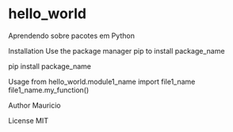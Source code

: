# hello_world
 Aprendendo sobre pacotes em Python 

Installation
Use the package manager pip to install package_name

pip install package_name

Usage
from hello_world.module1_name import file1_name
file1_name.my_function()

Author
Mauricio

License
MIT


